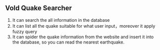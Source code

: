 ## Vold Quake Searcher
1. It can search the all information in the database
2. It can list all the quake suitable for what user input，moreover it apply fuzzy query
3. It can spider the quake information from the website and insert it into the database, so you can read the nearest earthquake.

